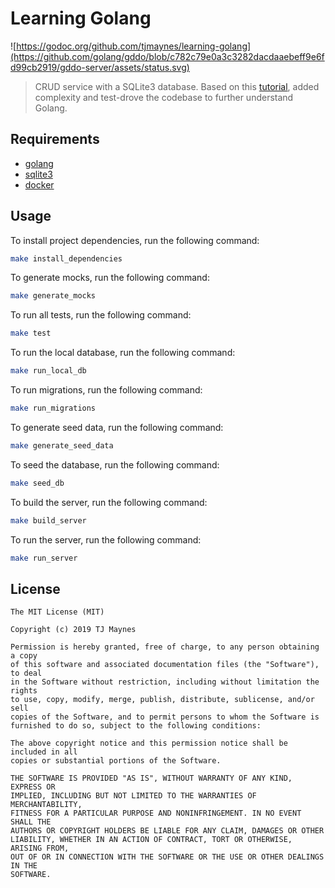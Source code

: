 # Learning Golang

![https://godoc.org/github.com/tjmaynes/learning-golang](https://github.com/golang/gddo/blob/c782c79e0a3c3282dacdaaebeff9e6fd99cb2919/gddo-server/assets/status.svg)

> CRUD service with a SQLite3 database. Based on this [tutorial](https://itnext.io/building-restful-web-api-service-using-golang-chi-mysql-d85f427dee54), added complexity and test-drove the codebase to further understand Golang.

## Requirements

- [golang](https://golang.org/)
- [sqlite3](https://www.sqlite.org)
- [docker](https://hub.docker.com/)

## Usage

To install project dependencies, run the following command:
```bash
make install_dependencies
```

To generate mocks, run the following command:
```bash
make generate_mocks
```

To run all tests, run the following command:
```bash
make test
```

To run the local database, run the following command:
```bash
make run_local_db
```

To run migrations, run the following command:
```bash
make run_migrations
```

To generate seed data, run the following command:
```bash
make generate_seed_data
```

To seed the database, run the following command:
```bash
make seed_db
```

To build the server, run the following command:
```bash
make build_server
```

To run the server, run the following command:
```bash
make run_server
```

## License

```
The MIT License (MIT)

Copyright (c) 2019 TJ Maynes

Permission is hereby granted, free of charge, to any person obtaining a copy
of this software and associated documentation files (the "Software"), to deal
in the Software without restriction, including without limitation the rights
to use, copy, modify, merge, publish, distribute, sublicense, and/or sell
copies of the Software, and to permit persons to whom the Software is
furnished to do so, subject to the following conditions:

The above copyright notice and this permission notice shall be included in all
copies or substantial portions of the Software.

THE SOFTWARE IS PROVIDED "AS IS", WITHOUT WARRANTY OF ANY KIND, EXPRESS OR
IMPLIED, INCLUDING BUT NOT LIMITED TO THE WARRANTIES OF MERCHANTABILITY,
FITNESS FOR A PARTICULAR PURPOSE AND NONINFRINGEMENT. IN NO EVENT SHALL THE
AUTHORS OR COPYRIGHT HOLDERS BE LIABLE FOR ANY CLAIM, DAMAGES OR OTHER
LIABILITY, WHETHER IN AN ACTION OF CONTRACT, TORT OR OTHERWISE, ARISING FROM,
OUT OF OR IN CONNECTION WITH THE SOFTWARE OR THE USE OR OTHER DEALINGS IN THE
SOFTWARE.
```
